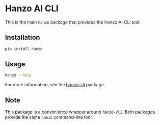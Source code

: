 # Hanzo AI CLI

This is the main `hanzo` package that provides the Hanzo AI CLI tool.

## Installation

```bash
pip install hanzo
```

## Usage

```bash
hanzo --help
```

For more information, see the [hanzo-cli](https://pypi.org/project/hanzo-cli/) package.

## Note

This package is a convenience wrapper around `hanzo-cli`. Both packages provide the same `hanzo` command-line tool.